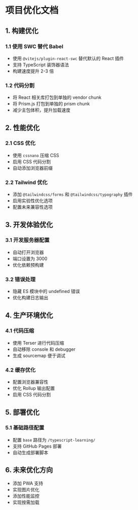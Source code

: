 # 项目优化文档

## 1. 构建优化

### 1.1 使用 SWC 替代 Babel
- 使用 `@vitejs/plugin-react-swc` 替代默认的 React 插件
- 支持 TypeScript 装饰器语法
- 构建速度提升 2-3 倍

### 1.2 代码分割
- 将 React 相关库打包到单独的 vendor chunk
- 将 Prism.js 打包到单独的 prism chunk
- 减少主包体积，提升加载速度

## 2. 性能优化

### 2.1 CSS 优化
- 使用 `cssnano` 压缩 CSS
- 启用 CSS 代码分割
- 自动添加浏览器前缀

### 2.2 Tailwind 优化
- 添加 `@tailwindcss/forms` 和 `@tailwindcss/typography` 插件
- 启用实验性优化选项
- 配置未来兼容性选项

## 3. 开发体验优化

### 3.1 开发服务器配置
- 自动打开浏览器
- 端口设置为 3000
- 优化依赖预构建

### 3.2 错误处理
- 隐藏 ES 模块中的 undefined 错误
- 优化构建日志输出

## 4. 生产环境优化

### 4.1 代码压缩
- 使用 Terser 进行代码压缩
- 自动移除 console 和 debugger
- 生成 sourcemap 便于调试

### 4.2 缓存优化
- 配置浏览器兼容性
- 优化 Rollup 输出配置
- 启用 CSS 代码分割

## 5. 部署优化

### 5.1 基础路径配置
- 配置 `base` 路径为 `/typescript-learning/`
- 支持 GitHub Pages 部署
- 自动生成部署脚本

## 6. 未来优化方向

- 添加 PWA 支持
- 实现图片优化
- 添加性能监控
- 实现按需加载
